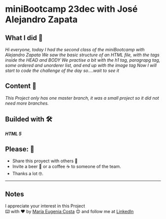 # miniBootcamp 23dec with José Alejandro Zapata
## What I did 🚀
_Hi everyone, today I had the second class of the  miniBootcamp with Alejandro Zapata_
_We saw the basic structure of an HTML file, with the tags inside the HEAD and BODY_
_We practise a bit with the h1 tag, paragrapg tag, some ordered and unorderer list, and end up with the image tag_
_Now I will start to code the challenge of the day_
_so….wait to see it_

## Content 🚀
_This Project only has one master branch, it was a small project so it did not need more branches._

## Builded with 🛠️
_**HTML 5**_

## Please: 🎁
* Share this proyect with others 📢
* Invite a beer 🍺 or a coffee ☕  to someone of the team. 
* Thanks a lot 🤓.
---
## Notes
I appreciate your interest in this Project <br/>
⌨️ with ❤️ by [María Eugenia Costa](https://github.com/eugenia1984) 😊 and follow me at [LinkedIn]( http://www.linkedin.com/in/maríaeugeniacosta)
